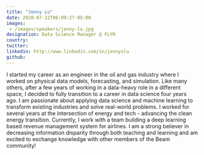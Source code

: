 ```yaml
---
title: "Jenny Lu"
date: 2020-07-22T06:09:27-05:00
images: 
 - /images/speakers/jenny-lu.jpg
designation: Data Science Manager @ FLYR
country: 
twitter: 
linkedin: http://www.linkedin.com/in/jennyslu
github: 
---
```


I started my career as an engineer in the oil and gas industry where I worked on physical data models, forecasting, and simulation. Like many others, after a few years of working in a data-heavy role in a different space, I decided to fully transition to a career in data science four years ago. I am passionate about applying data science and machine learning to transform existing industries and solve real-world problems. I worked for several years at the intersection of energy and tech - advancing the clean energy transition. Currently, I work with a team building a deep learning based revenue management system for airlines. I am a strong believer in decreasing information disparity through both teaching and learning and am excited to exchange knowledge with other members of the Beam community!

